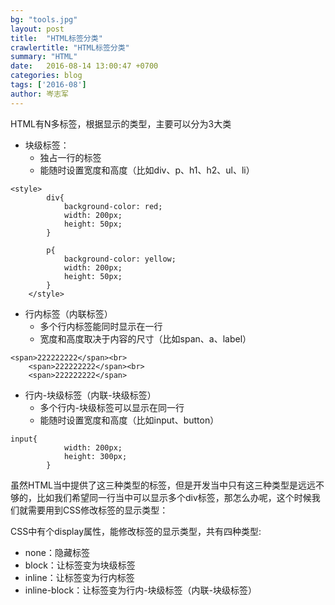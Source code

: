 ```yaml
---
bg: "tools.jpg"
layout: post
title:  "HTML标签分类"
crawlertitle: "HTML标签分类"
summary: "HTML"
date:   2016-08-14 13:00:47 +0700
categories: blog
tags: ['2016-08']
author: 岑志军
---
```

HTML有N多标签，根据显示的类型，主要可以分为3大类 

- 块级标签：
    - 独占一行的标签
    - 能随时设置宽度和高度（比如div、p、h1、h2、ul、li）

```
<style>
        div{
            background-color: red;
            width: 200px;
            height: 50px;
        }

        p{
            background-color: yellow;
            width: 200px;
            height: 50px;
        }
    </style>
```

- 行内标签（内联标签）
    - 多个行内标签能同时显示在一行
    - 宽度和高度取决于内容的尺寸（比如span、a、label）

```
<span>222222222</span><br>
    <span>222222222</span><br>
    <span>222222222</span>
```
- 行内-块级标签（内联-块级标签）
    - 多个行内-块级标签可以显示在同一行
    - 能随时设置宽度和高度（比如input、button）

```
input{
            width: 200px;
            height: 300px;
        }
```
虽然HTML当中提供了这三种类型的标签，但是开发当中只有这三种类型是远远不够的，比如我们希望同一行当中可以显示多个div标签，那怎么办呢，这个时候我们就需要用到CSS修改标签的显示类型：

CSS中有个display属性，能修改标签的显示类型，共有四种类型:

- none：隐藏标签
- block：让标签变为块级标签
- inline：让标签变为行内标签
- inline-block：让标签变为行内-块级标签（内联-块级标签）


